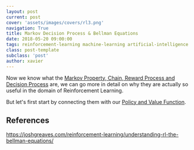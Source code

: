 ```yaml
---
layout: post
current: post
cover: 'assets/images/covers/rl3.png'
navigation: True
title: Markov Decision Process & Bellman Equations
date: 2018-05-20 09:00:00
tags: reinforcement-learning machine-learning artificial-intelligence
class: post-template
subclass: 'post'
author: xavier
---
```


Now we know what the  [Markov Property, Chain, Reward Process and Decision Process](/markov-property-chain-reward-decision) are, we can go more in detail on why they are actually so useful in the domain of Reinforcement Learning. 


But let's first start by connecting them with our [Policy and Value Function](/rl-intro).

## References
https://joshgreaves.com/reinforcement-learning/understanding-rl-the-bellman-equations/

